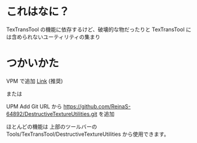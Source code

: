 # これはなに？

TexTransTool の機能に依存するけど、破壊的な物だったりと TexTransTool には含められないユーティリティの集まり

# つかいかた

VPM で追加 [Link](https://vpm.rs64.net/add-repo) (推奨)

または

UPM Add Git URL から https://github.com/ReinaS-64892/DestructiveTextureUtilities.git を追加


ほとんどの機能は 上部のツールバーの Tools/TexTransTool/DestructiveTextureUtilities から使用できます。
